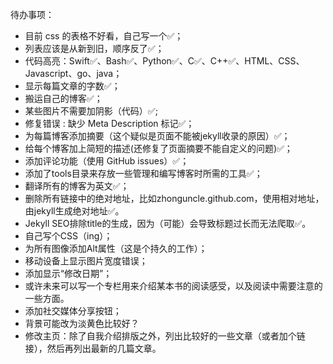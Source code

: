 待办事项：
 - 目前 css 的表格不好看，自己写一个✅；
 - 列表应该是从新到旧，顺序反了✅；
 - 代码高亮：Swift✅、Bash✅、Python✅、C✅、C++✅、HTML、CSS、Javascript、go、java；
 - 显示每篇文章的字数✅；
 - 搬运自己的博客✅；
 - 某些图片不需要加阴影（代码<img alt="" src="/assets/images/" style="box-shadow: 0px 0px 0px 0px">）✅;
 - 修复错误 : 缺少 Meta Description 标记✅；
 - 为每篇博客添加摘要（这个疑似是页面不能被jekyll收录的原因）✅；
 - 给每个博客加上简短的描述(还修复了页面摘要不能自定义的问题)✅；
 - 添加评论功能（使用 GitHub issues）✅；
 - 添加了tools目录来存放一些管理和编写博客时所需的工具✅；
 - 翻译所有的博客为英文✅；
 - 删除所有链接中的绝对地址，比如zhonguncle.github.com，使用相对地址，由jekyll生成绝对地址✅。
 - Jekyll SEO排除title的生成，因为（可能）会导致标题过长而无法爬取✅。
 - 自己写个CSS（ing）；
 - 为所有图像添加Alt属性（这是个持久的工作）；
 - 移动设备上显示图片宽度错误；
 - 添加显示“修改日期”；
 - 或许未来可以写一个专栏用来介绍某本书的阅读感受，以及阅读中需要注意的一些方面。
 - 添加社交媒体分享按钮；
 - 背景可能改为淡黄色比较好？
 - 修改主页：除了自我介绍排版之外，列出比较好的一些文章（或者加个链接），然后再列出最新的几篇文章。

 